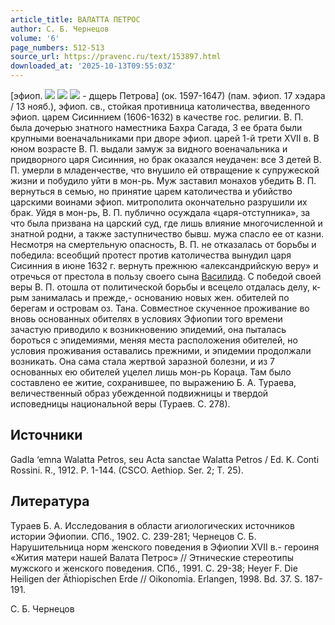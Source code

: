 ```yaml
---
article_title: ВАЛАТТА ПЕТРОС
author: С. Б. Чернецов
volume: '6'
page_numbers: 512-513
source_url: https://pravenc.ru/text/153897.html
downloaded_at: '2025-10-13T09:55:03Z'
---
```


[эфиоп. ![](<https://pravenc.ru/char/26110/xd4xc1xcc /image.png>) ![](<https://pravenc.ru/char/26110/ xb5 /image.png>) ![](<https://pravenc.ru/char/26110/ xe8xf4x9aSU /image.png>) - дщерь Петрова] (ок. 1597-1647) (пам. эфиоп. 17 хэдара / 13 нояб.), эфиоп. св., стойкая противница католичества, введенного эфиоп. царем Сисиннием (1606-1632) в качестве гос. религии. В. П. была дочерью знатного наместника Бахра Сагада, 3 ее брата были крупными военачальниками при дворе эфиоп. царей 1-й трети XVII в. В юном возрасте В. П. выдали замуж за видного военачальника и придворного царя Сисинния, но брак оказался неудачен: все 3 детей В. П. умерли в младенчестве, что внушило ей отвращение к супружеской жизни и побудило уйти в мон-рь. Муж заставил монахов убедить В. П. вернуться в семью, но принятие царем католичества и убийство царскими воинами эфиоп. митрополита окончательно разрушили их брак. Уйдя в мон-рь, В. П. публично осуждала «царя-отступника», за что была призвана на царский суд, где лишь влияние многочисленной и знатной родни, а также заступничество бывш. мужа спасло ее от казни. Несмотря на смертельную опасность, В. П. не отказалась от борьбы и победила: всеобщий протест против католичества вынудил царя Сисинния в июне 1632 г. вернуть прежнюю «александрийскую веру» и отречься от престола в пользу своего сына [Василида](https://pravenc.ru/text/Василида.html). С победой своей веры В. П. отошла от политической борьбы и всецело отдалась делу, к-рым занималась и прежде,- основанию новых жен. обителей по берегам и островам оз. Тана. Совместное скученное проживание во вновь основанных обителях в условиях Эфиопии того времени зачастую приводило к возникновению эпидемий, она пыталась бороться с эпидемиями, меняя места расположения обителей, но условия проживания оставались прежними, и эпидемии продолжали возникать. Она сама стала жертвой заразной болезни, и из 7 основанных ею обителей уцелел лишь мон-рь Кораца. Там было составлено ее житие, сохранившее, по выражению Б. А. Тураева, величественный образ убежденной подвижницы и твердой исповедницы национальной веры (Тураев. С. 278).

## Источники

Gadla ‘emna Walatta Petros, seu Acta sanctae Walatta Petros / Ed. K. Conti Rossini. R., 1912. P. 1-144. (CSCO. Aethiop. Ser. 2; T. 25).

## Литература

Тураев Б. А. Исследования в области агиологических источников истории Эфиопии. СПб., 1902. С. 239-281; Чернецов С. Б. Нарушительница норм женского поведения в Эфиопии XVII в.- героиня «Жития матери нашей Валата Петрос» // Этнические стереотипы мужского и женского поведения. СПб., 1991. С. 29-38; Heyer F. Die Heiligen der Äthiopischen Erde // Oikonomia. Erlangen, 1998. Bd. 37. S. 187-191.

С. Б. Чернецов
